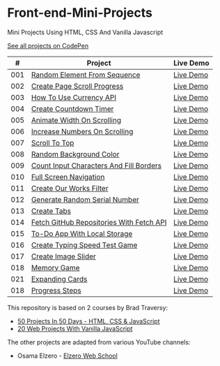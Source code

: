# Front-end-Mini-Projects
Mini Projects Using HTML, CSS And Vanilla Javascript

[See all projects on CodePen](https://codepen.io/collection/OLepRQ?grid_type=grid)

|  #  | Project                                                                      | Live Demo                                                |
| :-: | ----------------------------------------------------------------------       | -------------------------------------------------------- |
| 001 | [Random Element From Sequence](https://github.com/MajidALILOUCH/Front-end-Mini-Projects/tree/main/001%20-%20Random%20Element%20From%20Sequence) | [Live Demo](https://codepen.io/majid_alilouch/full/ExezpjJ)  |
| 002 | [Create Page Scroll Progress](https://github.com/MajidALILOUCH/Front-end-Mini-Projects/tree/main/002%20-%20Create%20Page%20Scroll%20Progress)   | [Live Demo](https://codepen.io/majid_alilouch/full/VwGOBee)  |
| 003 | [How To Use Currency API](https://github.com/MajidALILOUCH/Front-end-Mini-Projects/tree/main/003%20-%20How%20To%20Use%20Currency%20API)         | [Live Demo](https://codepen.io/majid_alilouch/full/VwGJmoZ)  |
| 004 | [Create Countdown Timer](https://github.com/MajidALILOUCH/Front-end-Mini-Projects/tree/main/004%20-%20Create%20Countdown%20Timer)               | [Live Demo](https://codepen.io/majid_alilouch/full/NWLZbQj)  |
| 005 | [Animate Width On Scrolling](https://github.com/MajidALILOUCH/Front-end-Mini-Projects/tree/main/005%20-%20Animate%20Width%20On%20Scrolling)     | [Live Demo](https://codepen.io/majid_alilouch/full/abagBeX)  |
| 006 | [Increase Numbers On Scrolling](https://github.com/MajidALILOUCH/Front-end-Mini-Projects/tree/main/006%20-%20Increase%20Numbers%20On%20Scrolling)| [Live Demo](https://codepen.io/majid_alilouch/full/poOXRza)  |
| 007 | [Scroll To Top](https://github.com/MajidALILOUCH/Front-end-Mini-Projects/tree/main/007%20-%20Scroll%20To%20Top)                                 | [Live Demo](https://codepen.io/majid_alilouch/full/ExeBZYG)  |
| 008 | [Random Background Color](https://github.com/MajidALILOUCH/Front-end-Mini-Projects/tree/main/008%20-%20Random%20Background%20Color)             | [Live Demo](https://codepen.io/majid_alilouch/full/VwGJPww)  |
| 009 | [Count Input Characters And Fill Borders](https://github.com/MajidALILOUCH/Front-end-Mini-Projects/tree/main/009%20-%20Count%20Input%20Characters%20And%20Fill%20Borders)                                                                                                   | [Live Demo](https://codepen.io/majid_alilouch/full/GRXbrRZ)  |
| 010 | [Full Screen Navigation](https://github.com/MajidALILOUCH/Front-end-Mini-Projects/tree/main/010%20-%20Full%20Screen%20Navigation)               | [Live Demo](https://codepen.io/majid_alilouch/full/KKxjaKZ)  |
| 011 | [Create Our Works Filter](https://github.com/MajidALILOUCH/Front-end-Mini-Projects/tree/main/011%20-%20Create%20Our%20Works%20Filter)           | [Live Demo](https://codepen.io/majid_alilouch/full/xxaogxB)  |
| 012 | [Generate Random Serial Number](https://github.com/MajidALILOUCH/Front-end-Mini-Projects/tree/main/012%20-%20Generate%20Random%20Serial%20Number)| [Live Demo](https://codepen.io/majid_alilouch/full/LYJKxYK)  |
| 013 | [Create Tabs](https://github.com/MajidALILOUCH/Front-end-Mini-Projects/tree/main/013%20-%20Create%20Tabs)                                       | [Live Demo](https://codepen.io/majid_alilouch/full/RwYzKNW)  |
| 014 | [Fetch GitHub Repositories With Fetch API](https://github.com/MajidALILOUCH/Front-end-Mini-Projects/tree/main/014%20-%20Fetch%20GitHub%20Repositories%20With%20Fetch%20API)                                                                                                  | [Live Demo](https://codepen.io/majid_alilouch/full/xxaogbe)  |
| 015 | [To-Do App With Local Storage](https://github.com/MajidALILOUCH/Front-end-Mini-Projects/tree/main/015%20-%20To-Do%20App%20With%20Local%20Storage)| [Live Demo](https://codepen.io/majid_alilouch/full/gOdNgpw)  |
| 016 | [Create Typing Speed Test Game](https://github.com/MajidALILOUCH/Front-end-Mini-Projects/tree/main/016%20-%20Create%20Typing%20Speed%20Test%20Game)| [Live Demo](https://codepen.io/majid_alilouch/full/WNgqRvZ)  |
| 017 | [Create Image Slider](https://github.com/MajidALILOUCH/Front-end-Mini-Projects/tree/main/017%20-%20Create%20Image%20Slider)                     | [Live Demo](https://codepen.io/majid_alilouch/full/MWqMJaX)  |
| 018 | [Memory Game](https://github.com/MajidALILOUCH/Front-end-Mini-Projects/tree/main/018%20-%20Memory%20Game)                                       | [Live Demo](https://codepen.io/majid_alilouch/full/BaqaKqE)  |
| 021 | [Expanding Cards](https://github.com/MajidALILOUCH/Front-end-Mini-Projects/tree/main/021%20-%20Expanding%20Cards)                               | [Live Demo](https://codepen.io/majid_alilouch/full/eYPmdmM)  |
| 018 | [Progress Steps](https://github.com/MajidALILOUCH/Front-end-Mini-Projects/tree/main/022%20-%20Progress%20Steps)                                 | [Live Demo](https://codepen.io/majid_alilouch/full/xxybEGm)  |

This repository is based on 2 courses by Brad Traversy:

- [50 Projects In 50 Days - HTML, CSS & JavaScript](https://www.udemy.com/course/50-projects-50-days/)
- [20 Web Projects With Vanilla JavaScript](https://www.udemy.com/course/web-projects-with-vanilla-javascript/)

The other projects are adapted from various YouTube channels:

- Osama Elzero - [Elzero Web School](https://www.youtube.com/@ElzeroWebSchool)
